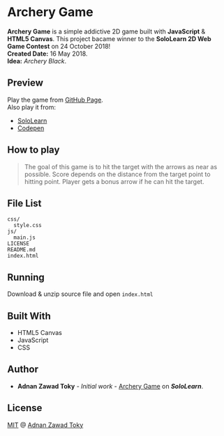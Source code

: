 # Archery Game

__Archery Game__ is a simple addictive 2D game built with __JavaScript__ & __HTML5 Canvas__. This project bacame winner to the __SoloLearn 2D Web Game Contest__ on 24 October 2018!<br/>
__Created Date:__ 16 May 2018.</br>
__Idea:__ _Archery Black_.

## Preview

Play the game from [GitHub Page](https://adnan-toky.github.io/flying-flag).<br/>
Also play it from:
* [SoloLearn](https://code.sololearn.com/WQK06A75id02)
* [Codepen](https://codepen.io/Toky/full/ZVoaGm)

## How to play
> The goal of this game is to hit the target with the arrows as near as possible. Score depends on the distance from the target point to hitting point. Player gets a bonus arrow if he can hit the target.

## File List

```
css/
  style.css
js/
  main.js
LICENSE
README.md
index.html
```

## Running

Download & unzip source file and open ```index.html```

## Built With

* HTML5 Canvas
* JavaScript
* CSS

## Author

* **Adnan Zawad Toky** - *Initial work* - [Archery Game](https://code.sololearn.com/WQK06A75id02) on *__SoloLearn__*.

## License

[MIT](LICENSE) @ [Adnan Zawad Toky](https://github.com/Adnan-Toky)
